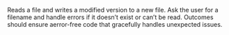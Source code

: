  Reads a file and writes a modified version to a new file.
 Ask the user for a filename and handle errors if it doesn’t exist or can’t be read.
Outcomes should ensure aerror-free code that gracefully handles unexpected issues.
